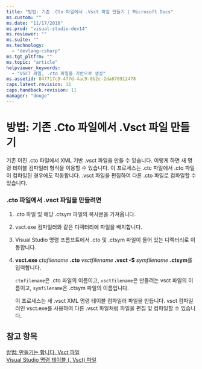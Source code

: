 ```yaml
---
title: "방법: 기존 .Cto 파일에서 .Vsct 파일 만들기 | Microsoft Docs"
ms.custom: ""
ms.date: "11/17/2016"
ms.prod: "visual-studio-dev14"
ms.reviewer: ""
ms.suite: ""
ms.technology: 
  - "devlang-csharp"
ms.tgt_pltfrm: ""
ms.topic: "article"
helpviewer_keywords: 
  - "VSCT 파일, .cto 파일을 기반으로 생성"
ms.assetid: 847717c9-477d-4ac9-8b2c-2da878912478
caps.latest.revision: 11
caps.handback.revision: 11
manager: "douge"
---
```

# 방법: 기존 .Cto 파일에서 .Vsct 파일 만들기
기존 이진 .cto 파일에서 XML 기반 .vsct 파일을 만들 수 있습니다. 이렇게 하면 새 명령 테이블 컴파일러 형식을 이용할 수 있습니다. 이 프로세스는 .ctc 파일에서 .cto 파일이 컴파일된 경우에도 작동합니다. .vsct 파일을 편집하여 다른 .cto 파일로 컴파일할 수 있습니다.  
  
### .cto 파일에서 .vsct 파일을 만들려면  
  
1.  .cto 파일 및 해당 .ctsym 파일의 복사본을 가져옵니다.  
  
2.  vsct.exe 컴파일러와 같은 디렉터리에 파일을 배치합니다.  
  
3.  Visual Studio 명령 프롬프트에서 .cto 및 .ctsym 파일이 들어 있는 디렉터리로 이동합니다.  
  
4.  **vsct.exe**  *ctofilename* **.cto**  *vsctfilename* **.vsct \-S** *symfilename* **.ctsym**를 입력합니다.  
  
     `ctofilename`은 .cto 파일의 이름이고, `vsctfilename`은 만들려는 vsct 파일의 이름이고, `symfilename`은 .ctsym 파일의 이름입니다.  
  
     이 프로세스는 새 .vsct XML 명령 테이블 컴파일러 파일을 만듭니다. vsct 컴파일러인 vsct.exe를 사용하여 다른 .vsct 파일처럼 파일을 편집 및 컴파일할 수 있습니다.  
  
## 참고 항목  
 [방법: 만들기는 합니다. Vsct 파일](../Topic/How%20to:%20Create%20a%20.Vsct%20File.md)   
 [Visual Studio 명령 테이블 \(. Vsct\) 파일](../Topic/Visual%20Studio%20Command%20Table%20\(.Vsct\)%20Files.md)